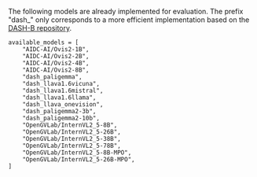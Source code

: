 The following models are already implemented for evaluation. The prefix "dash_" only corresponds to a more efficient implementation based on the [DASH-B repository](https://github.com/YanNeu/DASH-B).

    available_models = [
        "AIDC-AI/Ovis2-1B",
        "AIDC-AI/Ovis2-2B",
        "AIDC-AI/Ovis2-4B",
        "AIDC-AI/Ovis2-8B",
        "dash_paligemma",
        "dash_llava1.6vicuna",
        "dash_llava1.6mistral",
        "dash_llava1.6llama",
        "dash_llava_onevision",
        "dash_paligemma2-3b",
        "dash_paligemma2-10b",
        "OpenGVLab/InternVL2_5-8B",
        "OpenGVLab/InternVL2_5-26B",
        "OpenGVLab/InternVL2_5-38B",
        "OpenGVLab/InternVL2_5-78B",
        "OpenGVLab/InternVL2_5-8B-MPO",
        "OpenGVLab/InternVL2_5-26B-MPO",
    ]